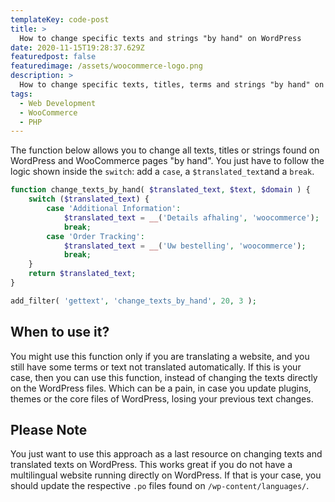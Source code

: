 ```yaml
---
templateKey: code-post
title: >
  How to change specific texts and strings "by hand" on WordPress
date: 2020-11-15T19:28:37.629Z
featuredpost: false
featuredimage: /assets/woocommerce-logo.png
description: >
  How to change specific texts, titles, terms and strings "by hand" on WordPress or WooCommerce? Find it out on this post.
tags:
  - Web Development
  - WooCommerce
  - PHP
---
```


The function below allows you to change all texts, titles or strings found on WordPress and WooCommerce pages "by hand". You just have to follow the logic shown inside the `switch`: add a `case`, a `$translated_text`and a `break`.

```php
function change_texts_by_hand( $translated_text, $text, $domain ) {
    switch ($translated_text) {
        case 'Additional Information':
            $translated_text = __('Details afhaling', 'woocommerce');
            break;
        case 'Order Tracking':
            $translated_text = __('Uw bestelling', 'woocommerce');
            break;
    }
    return $translated_text;
}

add_filter( 'gettext', 'change_texts_by_hand', 20, 3 );
```

## When to use it?

You might use this function only if you are translating a website, and you still have some terms or text not translated automatically. If this is your case, then you can use this function, instead of changing the texts directly on the WordPress files. Which can be a pain, in case you update plugins, themes or the core files of WordPress, losing your previous text changes.

## Please Note

You just want to use this approach as a last resource on changing texts and translated texts on WordPress. This works great if you do not have a multilingual website running directly on WordPress. If that is your case, you should update the respective `.po` files found on `/wp-content/languages/`.
